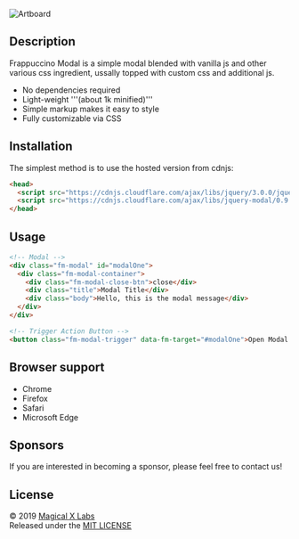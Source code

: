 ![Artboard](https://user-images.githubusercontent.com/19171147/62957907-b1286e00-bdc3-11e9-852b-3ae5ddf85171.png)

## Description 
Frappuccino Modal is a simple modal blended with vanilla js and other various css ingredient, ussally topped with custom css and additional js.

- No dependencies required
- Light-weight '''(about 1k minified)'''
- Simple markup makes it easy to style
- Fully customizable via CSS


## Installation 
The simplest method is to use the hosted version from cdnjs:


```html
<head>
  <script src="https://cdnjs.cloudflare.com/ajax/libs/jquery/3.0.0/jquery.min.js"></script>
  <script src="https://cdnjs.cloudflare.com/ajax/libs/jquery-modal/0.9.1/jquery.modal.min.js"></script>
</head>
```


## Usage

```html
<!-- Modal -->
<div class="fm-modal" id="modalOne">
  <div class="fm-modal-container">
    <div class="fm-modal-close-btn">close</div>
    <div class="title">Modal Title</div>
    <div class="body">Hello, this is the modal message</div>
  </div>
</div>

<!-- Trigger Action Button -->
<button class="fm-modal-trigger" data-fm-target="#modalOne">Open Modal One</button>

```


## Browser support
- Chrome
- Firefox
- Safari
- Microsoft Edge

## Sponsors
If you are interested in becoming a sponsor, please feel free to contact us!

## License
© 2019 [Magical X Labs](https://dorianbrown.io)  
Released under the [MIT LICENSE](http://opensource.org/licenses/MIT)



